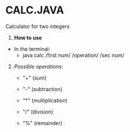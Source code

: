 # CALC.JAVA

Calculator for two integers

1. **How to use**
  - In the terminal:
    - java calc /first num/ /operation/ /sec num/

2. *Possible operations:*

    - "+" (sum)

    - "-" (subtraction)

    - "*" (multiplication)

    - "/" (division)

    - "%" (remainder)
